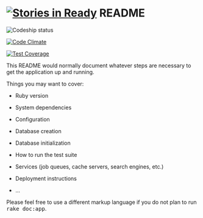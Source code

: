 [![Stories in Ready](https://badge.waffle.io/makeitrealcamp/start.png?label=ready&title=Ready)](https://waffle.io/makeitrealcamp/start)
README
======

![Codeship status](https://codeship.com/projects/b580f560-2de6-0133-79c1-52e1cc32b2ed/status?branch=master)

[![Code Climate](https://codeclimate.com/github/makeitrealcamp/start/badges/gpa.svg)](https://codeclimate.com/github/makeitrealcamp/start)

[![Test Coverage](https://codeclimate.com/github/makeitrealcamp/start/badges/coverage.svg)](https://codeclimate.com/github/makeitrealcamp/start/coverage)

This README would normally document whatever steps are necessary to get the
application up and running.

Things you may want to cover:

* Ruby version

* System dependencies

* Configuration

* Database creation

* Database initialization

* How to run the test suite

* Services (job queues, cache servers, search engines, etc.)

* Deployment instructions

* ...


Please feel free to use a different markup language if you do not plan to run
<tt>rake doc:app</tt>.
